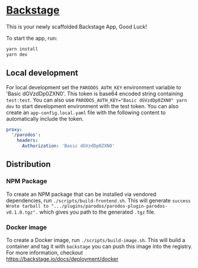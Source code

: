 # [Backstage](https://backstage.io)

This is your newly scaffolded Backstage App, Good Luck!

To start the app, run:

```sh
yarn install
yarn dev
```

## Local development

For local development set the `PARODOS_AUTH_KEY` environment variable to 'Basic dGVzdDp0ZXN0'. This token is base64 encoded string containing `test:test`. You can also use `PARODOS_AUTH_KEY="Basic dGVzdDp0ZXN0" yarn dev` to start development environment with the test token. You can also create an `app-config.local.yaml` file with the following content to automatically include the token.

```yaml
proxy:
  '/parodos':
    headers:
      Authorization: 'Basic dGVzdDp0ZXN0'
```

## Distribution

### NPM Package

To create an NPM package that can be installed via vendored dependencies, run `./scripts/build-frontend.sh`. This will generate `success Wrote tarball to ".../plugins/parodos/parodos-plugin-parodos-v0.1.0.tgz".` which gives you path to the generated `.tgz` file.

### Docker image

To create a Docker image, run `./scripts/build-image.sh`. This will build a container and tag it with `backstage` you can push this image into the registry. For more information, checkout https://backstage.io/docs/deployment/docker
